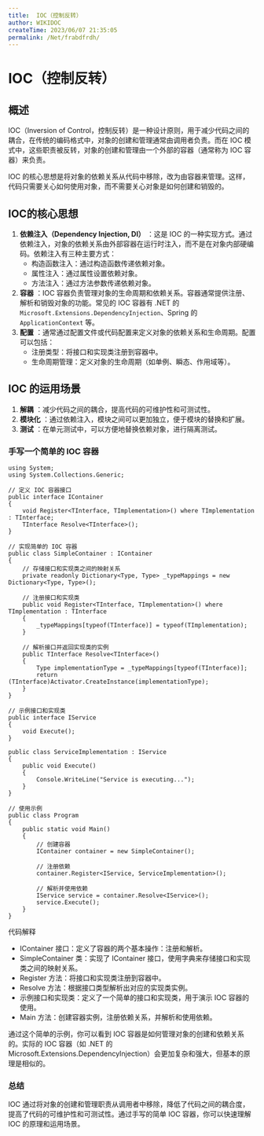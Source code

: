 ```yaml
---
title:  IOC（控制反转）
author: WIKIDOC
createTime: 2023/06/07 21:35:05
permalink: /Net/frabdfrdh/
---
```

# IOC（控制反转）

## 概述

IOC（Inversion of Control，控制反转）是一种设计原则，用于减少代码之间的耦合，在传统的编码格式中，对象的创建和管理通常由调用者负责。而在 IOC 模式中，这些职责被反转，对象的创建和管理由一个外部的容器（通常称为 IOC 容器）来负责。

IOC 的核心思想是将对象的依赖关系从代码中移除，改为由容器来管理。这样，代码只需要关心如何使用对象，而不需要关心对象是如何创建和销毁的。

## IOC的核心思想

1. **依赖注入（Dependency Injection, DI）** ：这是 IOC 的一种实现方式。通过依赖注入，对象的依赖关系由外部容器在运行时注入，而不是在对象内部硬编码。依赖注入有三种主要方式：
   - 构造函数注入：通过构造函数传递依赖对象。
   - 属性注入：通过属性设置依赖对象。
   - 方法注入：通过方法参数传递依赖对象。
2. **容器** ：IOC 容器负责管理对象的生命周期和依赖关系。容器通常提供注册、解析和销毁对象的功能。常见的 IOC 容器有 .NET 的 `Microsoft.Extensions.DependencyInjection`、Spring 的 `ApplicationContext` 等。
3. **配置** ：通常通过配置文件或代码配置来定义对象的依赖关系和生命周期。配置可以包括：
   - 注册类型：将接口和实现类注册到容器中。
   - 生命周期管理：定义对象的生命周期（如单例、瞬态、作用域等）。

## IOC 的运用场景

1. **解耦** ：减少代码之间的耦合，提高代码的可维护性和可测试性。
2. **模块化** ：通过依赖注入，模块之间可以更加独立，便于模块的替换和扩展。
3. **测试** ：在单元测试中，可以方便地替换依赖对象，进行隔离测试。

### 手写一个简单的 IOC 容器

```shell
using System;
using System.Collections.Generic;

// 定义 IOC 容器接口
public interface IContainer
{
    void Register<TInterface, TImplementation>() where TImplementation : TInterface;
    TInterface Resolve<TInterface>();
}

// 实现简单的 IOC 容器
public class SimpleContainer : IContainer
{
    // 存储接口和实现类之间的映射关系
    private readonly Dictionary<Type, Type> _typeMappings = new Dictionary<Type, Type>();

    // 注册接口和实现类
    public void Register<TInterface, TImplementation>() where TImplementation : TInterface
    {
        _typeMappings[typeof(TInterface)] = typeof(TImplementation);
    }

    // 解析接口并返回实现类的实例
    public TInterface Resolve<TInterface>()
    {
        Type implementationType = _typeMappings[typeof(TInterface)];
        return (TInterface)Activator.CreateInstance(implementationType);
    }
}

// 示例接口和实现类
public interface IService
{
    void Execute();
}

public class ServiceImplementation : IService
{
    public void Execute()
    {
        Console.WriteLine("Service is executing...");
    }
}

// 使用示例
public class Program
{
    public static void Main()
    {
        // 创建容器
        IContainer container = new SimpleContainer();

        // 注册依赖
        container.Register<IService, ServiceImplementation>();

        // 解析并使用依赖
        IService service = container.Resolve<IService>();
        service.Execute();
    }
}
```

代码解释

- IContainer 接口：定义了容器的两个基本操作：注册和解析。
- SimpleContainer 类：实现了 IContainer 接口，使用字典来存储接口和实现类之间的映射关系。
- Register 方法：将接口和实现类注册到容器中。
- Resolve 方法：根据接口类型解析出对应的实现类实例。
- 示例接口和实现类：定义了一个简单的接口和实现类，用于演示 IOC 容器的使用。
- Main 方法：创建容器实例，注册依赖关系，并解析和使用依赖。

 通过这个简单的示例，你可以看到 IOC 容器是如何管理对象的创建和依赖关系的。实际的 IOC 容器（如 .NET 的 Microsoft.Extensions.DependencyInjection）会更加复杂和强大，但基本的原理是相似的。

### 总结

IOC 通过将对象的创建和管理职责从调用者中移除，降低了代码之间的耦合度，提高了代码的可维护性和可测试性。通过手写的简单 IOC 容器，你可以快速理解 IOC 的原理和运用场景。
